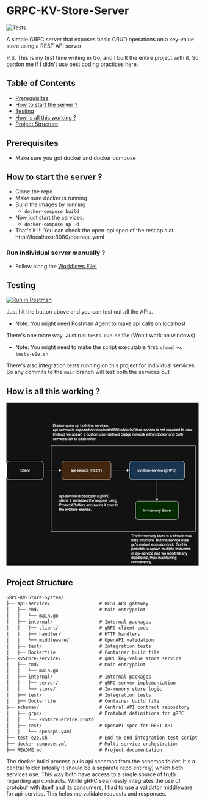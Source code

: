 # GRPC-KV-Store-Server

![Tests](https://github.com/rutvik-gs/GRPC-KV-Store-System/actions/workflows/SystemTests.yml/badge.svg)

A simple GRPC server that exposes basic CRUD operations on a key-value store using a REST API server

P.S. This is my first time writing in Go, and I built the entire project with it. So pardon me if I didn't use best coding practices here.

## Table of Contents

- [Prerequisites](#prerequisites)
- [How to start the server ?](#how-to-start-the-server-)
- [Testing](#testing)
- [How is all this working ?](#how-is-all-this-working-)
- [Project Structure](#project-structure)

## Prerequisites
- Make sure you got docker and docker compose

## How to start the server ?
- Clone the repo
- Make sure docker is running
- Build the images by running
    - `docker-compose build`
- Now just start the services.
    - `docker-compose up -d`
- That's it !!! You can check the open-api spec of the rest apis at http://localhost:8080/openapi.yaml

### Run individual server manually ?
- Follow along the [Workflows File!](.github/workflows/SystemTests.yml)

## Testing
[![Run in Postman](https://run.pstmn.io/button.svg)](https://www.postman.com/gatechrutvik/rutvik-s-workspace/collection/kmnh7sf/kv-store-api-complete-test-suite?action=share&creator=38345624)

Just hit the button above and you can test out all the APIs.
- Note: You might need Postman Agent to make api calls on localhost

There's one more way. Just run `tests-e2e.sh` file (Won't work on windows)
- Note: You might need to make the script executable first: `chmod +x tests-e2e.sh`

There's also integration tests running on this project for individual services. So any commits to the `main` branch will test both the services out

## How is all this working ?
![alt text](kvStore.png)

## Project Structure
```
GRPC-KV-Store-System/
├── api-service/                  # REST API gateway
│   ├── cmd/                      # Main entrypoint
│   │   └── main.go
│   ├── internal/                 # Internal packages
│   │   ├── client/               # gRPC client code
│   │   ├── handler/              # HTTP handlers
│   │   └── middleware/           # OpenAPI validation
│   ├── test/                     # Integration tests
│   ├── Dockerfile                # Container build file
├── kvStore-service/              # gRPC key-value store service
│   ├── cmd/                      # Main entrypoint
│   │   └── main.go
│   ├── internal/                 # Internal packages
│   │   ├── server/               # gRPC server implementation
│   │   └── store/                # In-memory store logic
│   ├── test/                     # Integration tests
│   ├── Dockerfile                # Container build file
├── schemas/                      # Central API contract repository
│   ├── grpc/                     # Protobuf definitions for gRPC
│   │   └── kvStoreService.proto
│   ├── rest/                     # OpenAPI spec for REST API
│   │   └── openapi.yaml
├── test-e2e.sh                   # End-to-end integration test script
├── docker-compose.yml            # Multi-service orchestration
├── README.md                     # Project documentation
```

The docker build process pulls api schemas from the schemas folder. It's a central folder (ideally it should be a separate repo entirely) which both services use. This way both have access to a single source of truth regarding api contracts. While gRPC seamlessly integrates the use of protobuf with itself and its consumers, I had to use a validator middleware for api-service. This helps me validate requests and responses.
